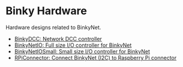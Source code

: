 # Binky Hardware

Hardware designs related to BinkyNet.

- [BinkyDCC: Network DCC controller](./BinkyDCC/)
- [BinkyNetIO: Full size I/O controller for BinkyNet](./BinkyNetIO/)
- [BinkyNetIOSmall: Small size I/O controller for BinkyNet](./BinkyNetIOSmall/)
- [RPiConnector: Connect BinkyNet (I2C) to Raspberry Pi connector](./RIPConnector/)
